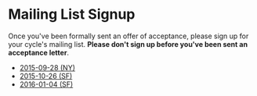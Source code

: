 # Mailing List Signup

Once you've been formally sent an offer of acceptance, please sign up
for your cycle's mailing list. **Please don't sign up before you've
been sent an acceptance letter**.

* [2015-09-28 (NY)][2015-09-28-ny]
* [2015-10-26 (SF)][2015-10-26-sf]
* [2016-01-04 (SF)][2016-01-04-sf]

[2015-09-28-ny]: https://groups.google.com/a/appacademy.io/forum/#!forum/2015-09-28-ny
[2015-10-26-sf]: https://groups.google.com/a/appacademy.io/forum/#!forum/2015-10-26-sf
[2016-01-04-sf]: https://groups.google.com/a/appacademy.io/forum/#!forum/2016-01-04-sf
